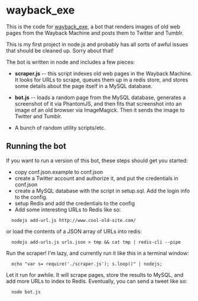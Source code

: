 wayback_exe
===========

This is the code for [wayback_exe](https://twitter.com/wayback_exe), a
bot that renders images of old web pages from the Wayback Machine and
posts them to Twitter and Tumblr.

This is my first project in node.js and probably has all sorts of
awful issues that should be cleaned up. Sorry about that!

The bot is written in node and includes a few pieces:

- **scraper.js** -- this script indexes old web pages in the Wayback
  Machine. It looks for URLs to scrape, queues them up in a redis
  store, and stores some details about the page itself in a MySQL
  database.
  
- **bot.js** -- loads a random page from the MySQL database, generates a
  screenshot of it via PhantomJS, and then fits that screenshot into
  an image of an old browser via ImageMagick. Then it sends the image
  to Twitter and Tumblr.

- A bunch of random utility scripts/etc.
  
Running the bot
---------------

If you want to run a version of this bot, these steps should get you
started:

- copy conf.json.example to conf.json
- create a Twitter account and authorize it, and put the credentials
  in conf.json
- create a MySQL database with the script in setup.sql. Add the login
  info to the config.
- setup Redis and add the credentials to the config
- Add some interesting URLs to Redis like so:

```
  nodejs add-url.js http://www.cool-old-site.com/
```

or load the contents of a JSON array of URLs into redis:

```
  nodejs add-urls.js urls.json > tmp && cat tmp | redis-cli --pipe
```


Run the scraper! I'm lazy, and currently run it like this in a
terminal window:

```
  echo "var s= require('./scraper.js'); s.loop()" | nodejs;
```


Let it run for awhile. It will scrape pages, store the results to
MySQL, and add more URLs to index to Redis. Eventually, you can send a
tweet like so:

```
  node bot.js
```

